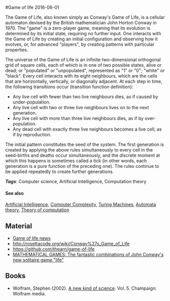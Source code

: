 
#Game of life
2016-06-01

The Game of Life, also known simply as Conway's Game of Life, is a cellular automaton devised by the British mathematician John Horton Conway in 1970.
The "game" is a zero-player game, meaning that its evolution is determined by its initial state, requiring no further input. One interacts with the Game of Life by creating an initial configuration and observing how it evolves, or, for advanced "players", by creating patterns with particular properties.

The universe of the Game of Life is an infinite two-dimensional orthogonal grid of square cells, each of which is in one of two possible states, alive or dead; or "populated" or "unpopulated", represented as "1" or "0"; "white" or "black". Every cell interacts with its eight neighbours, which are the cells that are horizontally, vertically, or diagonally adjacent. At each step in time, the following transitions occur (transition function definition):
* Any live cell with fewer than two live neighbours dies, as if caused by under-population.
* Any live cell with two or three live neighbours lives on to the next generation.
* Any live cell with more than three live neighbours dies, as if by over-population.
* Any dead cell with exactly three live neighbours becomes a live cell, as if by reproduction.

The initial pattern constitutes the seed of the system. The first generation is created by applying the above rules simultaneously to every cell in the seed-births and deaths occur simultaneously, and the discrete moment at which this happens is sometimes called a tick (in other words, each generation is a pure function of the preceding one). The rules continue to be applied repeatedly to create further generations.

***Tags***: Computer science, Artificial Intelligence, Computation theory

#### See also
[Artificial Intelligence](/artificial_intelligence), [Computer Complexity](/computer_complexity), [Turing Machines](/turing_machines), [Automata theory](/automata_theory), [Theory of computation](/theory_of_computation)
## Material
* [Game of life news](http://pentadecathlon.com/lifeNews/index.php)
* http://rosettacode.org/wiki/Conway%27s_Game_of_Life
* https://github.com/thearn/game-of-life
* [MATHEMATICAL GAMES: The fantastic combinations of John Conway's new solitaire game "life"](http://web.archive.org/web/20090603015231/http://ddi.cs.uni-potsdam.de/HyFISCH/Produzieren/lis_projekt/proj_gamelife/ConwayScientificAmerican.htm)

## Books
* Wolfram, Stephen (2002). [A new kind of science](https://www.goodreads.com/book/show/238558.A_New_Kind_of_Science). Vol. 5. Champaign: Wolfram media.



